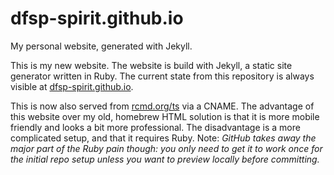 # dfsp-spirit.github.io
My personal website, generated with Jekyll.

This is my new website. The website is build with Jekyll, a static site generator written in Ruby. The current state from this repository is always visible at [dfsp-spirit.github.io](https://dfsp-spirit.github.io/).

This is now also served from [rcmd.org/ts](https://rcmd.org/ts/) via a CNAME. The advantage of this website over my old, homebrew HTML solution is that it is more mobile friendly and looks a bit more professional. The disadvantage is a more complicated setup, and that it requires Ruby. Note: *GitHub takes away the major part of the Ruby pain though: you only need to get it to work once for the initial repo setup unless you want to preview locally before committing.*
